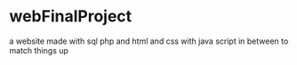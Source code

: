 # webFinalProject
a website made with sql php and html and css with java script in between to match things up

